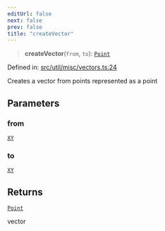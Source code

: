 ```yaml
---
editUrl: false
next: false
prev: false
title: "createVector"
---
```


> **createVector**(`from`, `to`): [`Point`](/api/classes/point/)

Defined in: [src/util/misc/vectors.ts:24](https://github.com/fabricjs/fabric.js/blob/8748628df7e9de00ba77413bfc3ad9e9fe9d4f30/src/util/misc/vectors.ts#L24)

Creates a vector from points represented as a point

## Parameters

### from

[`XY`](/api/interfaces/xy/)

### to

[`XY`](/api/interfaces/xy/)

## Returns

[`Point`](/api/classes/point/)

vector
